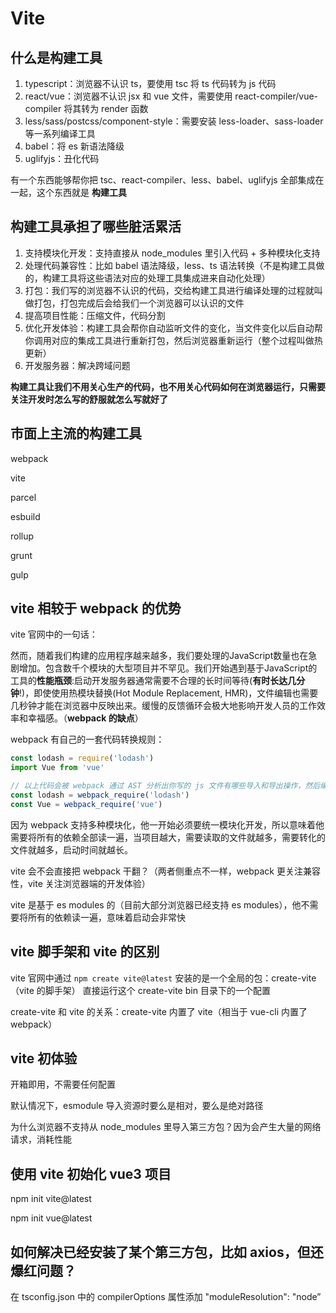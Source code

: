 # Vite

## 什么是构建工具
1. typescript：浏览器不认识 ts，要使用 tsc 将 ts 代码转为 js 代码
2. react/vue：浏览器不认识 jsx 和 vue 文件，需要使用 react-compiler/vue-compiler 将其转为 render 函数
3. less/sass/postcss/component-style：需要安装 less-loader、sass-loader 等一系列编译工具
4. babel：将 es 新语法降级
5. uglifyjs：丑化代码

有一个东西能够帮你把 tsc、react-compiler、less、babel、uglifyjs 全部集成在一起，这个东西就是 **构建工具**

## 构建工具承担了哪些脏活累活
1. 支持模块化开发：支持直接从 node_modules 里引入代码 + 多种模块化支持
2. 处理代码兼容性：比如 babel 语法降级，less、ts 语法转换（不是构建工具做的，构建工具将这些语法对应的处理工具集成进来自动化处理）
3. 打包：我们写的浏览器不认识的代码，交给构建工具进行编译处理的过程就叫做打包，打包完成后会给我们一个浏览器可以认识的文件
4. 提高项目性能：压缩文件，代码分割
5. 优化开发体验：构建工具会帮你自动监听文件的变化，当文件变化以后自动帮你调用对应的集成工具进行重新打包，然后浏览器重新运行（整个过程叫做热更新）
6. 开发服务器：解决跨域问题

**构建工具让我们不用关心生产的代码，也不用关心代码如何在浏览器运行，只需要关注开发时怎么写的舒服就怎么写就好了**

## 市面上主流的构建工具
webpack

vite

parcel

esbuild

rollup

grunt

gulp

## vite 相较于 webpack 的优势
vite 官网中的一句话：

然而，随着我们构建的应用程序越来越多，我们要处理的JavaScript数量也在急剧增加。包含数千个模块的大型项目并不罕见。我们开始遇到基于JavaScript的工具的**性能瓶颈**:启动开发服务器通常需要不合理的长时间等待(**有时长达几分钟**!)，即使使用热模块替换(Hot Module Replacement, HMR)，文件编辑也需要几秒钟才能在浏览器中反映出来。缓慢的反馈循环会极大地影响开发人员的工作效率和幸福感。（**webpack 的缺点**）

webpack 有自己的一套代码转换规则：
```javascript
const lodash = require('lodash')
import Vue from 'vue'

// 以上代码会被 webpack 通过 AST 分析出你写的 js 文件有哪些导入和导出操作，然后编译成：
const lodash = webpack_require('lodash')
const Vue = webpack_require('vue')
```
因为 webpack 支持多种模块化，他一开始必须要统一模块化开发，所以意味着他需要将所有的依赖全部读一遍，当项目越大，需要读取的文件就越多，需要转化的文件就越多，启动时间就越长。

vite 会不会直接把 webpack 干翻？（两者侧重点不一样，webpack 更关注兼容性，vite 关注浏览器端的开发体验）

vite 是基于 es modules 的（目前大部分浏览器已经支持 es modules），他不需要将所有的依赖读一遍，意味着启动会非常快

## vite 脚手架和 vite 的区别
vite 官网中通过 `npm create vite@latest` 安装的是一个全局的包：create-vite（vite 的脚手架）
直接运行这个 create-vite bin 目录下的一个配置

create-vite 和 vite 的关系：create-vite 内置了 vite（相当于 vue-cli 内置了 webpack）

## vite 初体验
开箱即用，不需要任何配置

默认情况下，esmodule 导入资源时要么是相对，要么是绝对路径

为什么浏览器不支持从 node_modules 里导入第三方包？因为会产生大量的网络请求，消耗性能

## 使用 vite 初始化 vue3 项目
npm init vite@latest

npm init vue@latest

## 如何解决已经安装了某个第三方包，比如 axios，但还爆红问题？
在 tsconfig.json 中的 compilerOptions 属性添加 "moduleResolution": "node”